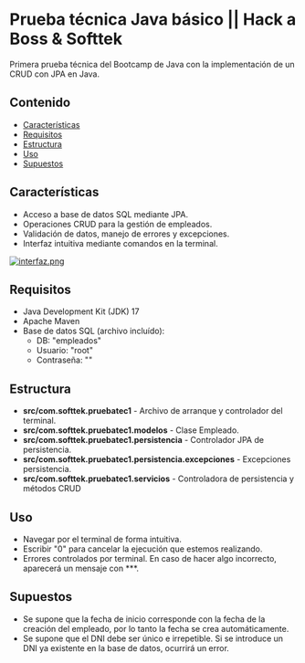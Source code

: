 # Prueba técnica Java básico || Hack a Boss & Softtek

Primera prueba técnica del Bootcamp de Java con la implementación de un CRUD con JPA en Java.

## Contenido

- [Características](#características)
- [Requisitos](#requisitos)
- [Estructura](#estructura)
- [Uso](#uso)
- [Supuestos](#supuestos)

## Características

- Acceso a base de datos SQL mediante JPA.
- Operaciones CRUD para la gestión de empleados.
- Validación de datos, manejo de errores y excepciones.
- Interfaz intuitiva mediante comandos en la terminal.

[![interfaz.png](https://i.postimg.cc/3JBm8nNk/interfaz.png)](https://postimg.cc/4mYmwvzG)

## Requisitos

- Java Development Kit (JDK) 17
- Apache Maven
- Base de datos SQL (archivo incluído):
    * DB: "empleados"
    * Usuario: "root"
    * Contraseña: ""

## Estructura

- **src/com.softtek.pruebatec1** - Archivo de arranque y controlador del terminal.
- **src/com.softtek.pruebatec1.modelos** - Clase Empleado.
- **src/com.softtek.pruebatec1.persistencia** - Controlador JPA de persistencia.
- **src/com.softtek.pruebatec1.persistencia.excepciones** - Excepciones persistencia.
- **src/com.softtek.pruebatec1.servicios** - Controladora de persistencia y métodos CRUD

## Uso

- Navegar por el terminal de forma intuitiva.
- Escribir "0" para cancelar la ejecución que estemos realizando.
- Errores controlados por terminal. En caso de hacer algo incorrecto, aparecerá un mensaje con ***.

## Supuestos
- Se supone que la fecha de inicio corresponde con la fecha de la creación del empleado, por lo tanto la fecha se crea automáticamente.
- Se supone que el DNI debe ser único e irrepetible. Si se introduce un DNI ya existente en la base de datos, ocurrirá un error.
